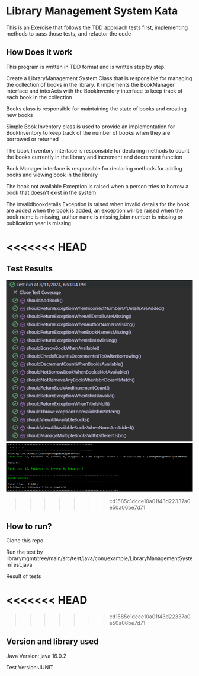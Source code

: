 # Library Management System Kata
<p>This is an Exercise that follows the TDD approach tests first, implementing methods to pass those tests, and refactor the code</p>

## How Does it work
This program is written in TDD format and is written step by step.
<p>Create a LibraryManagement System Class that is responsible for managing the collection of books in the
library. It implements the BookManager interface and interActs with the BookInventory interface to keep track of each book in the collection</p>
<p>Books class is responsible for maintaining the state of books and creating new books</p>
<p>Simple Book Inventory class is used to provide an implementation for BookInventory to keep track of the number of books when they are borrowed or returned</p>
<p>The book Inventory Interface is responsible for declaring methods to count the books currently in the library 
and increment and decrement function</p>
<p>Book Manager interface is responsible for declaring methods for adding books and viewing book in the library</p>
<p>The book not available Exception is raised when a person tries to borrow a book that doesn't exist in the system</p>
<p>The invalidbookdetails Exception is raised when invalid details for the book are added when the book is added, an exception will be raised when the book name is missing, author name is missing,isbn number is missing or publication year is missing</p>

<<<<<<< HEAD
=======
## Test Results
![Test Result 1](testResults/testresults.PNG)
![Test Result 2](testResults/testsummary.PNG)

>>>>>>> cd1585c1dcce10a01f43d22337a0e50a06be7d71
## How to run?
Clone this repo
<p>Run the test by librarymgmt/tree/main/src/test/java/com/example/LibraryManagementSystemTest.java</p>
Result of tests


<<<<<<< HEAD
=======

>>>>>>> cd1585c1dcce10a01f43d22337a0e50a06be7d71
## Version and library used
<p>Java Version: java 16.0.2</p>
<p>Test Version:JUNIT</p>